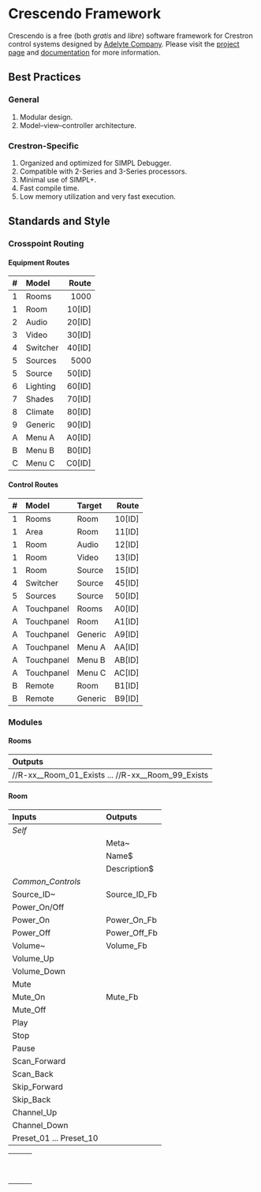 # Crescendo Framework

Crescendo is a free (both _gratis_ and _libre_) software framework for Crestron control systems designed by [Adelyte Company](https://www.adelyte.com/). Please visit the [project page](https://www.adelyte.com/crestron/crescendo) and [documentation](https://www.adelyte.com/crestron/crescendo/docs) for more information.

## Best Practices
### General

  1. Modular design.
  2. Model–view–controller architecture.

### Crestron-Specific

  1. Organized and optimized for SIMPL Debugger.
  2. Compatible with 2-Series and 3-Series processors.
  3. Minimal use of SIMPL+.
  4. Fast compile time.
  5. Low memory utilization and very fast execution.

## Standards and Style
### Crosspoint Routing
#### Equipment Routes

| # | Model    | Route    |
|:--|:---------|---------:|
| 1 | Rooms    | 1000     |
| 1 | Room     | 10[ID]   |
| 2 | Audio    | 20[ID]   |
| 3 | Video    | 30[ID]   |
| 4 | Switcher | 40[ID]   |
| 5 | Sources  | 5000     |
| 5 | Source   | 50[ID]   |
| 6 | Lighting | 60[ID]   |
| 7 | Shades   | 70[ID]   |
| 8 | Climate  | 80[ID]   |
| 9 | Generic  | 90[ID]   |
| A | Menu A   | A0[ID]   |
| B | Menu B   | B0[ID]   |
| C | Menu C   | C0[ID]   |

#### Control Routes

| # | Model      | Target   | Route    |
|:--|:-----------|:---------|---------:|
| 1 | Rooms      | Room     | 10[ID]   |
| 1 | Area       | Room     | 11[ID]   |
| 1 | Room       | Audio    | 12[ID]   |
| 1 | Room       | Video    | 13[ID]   |
| 1 | Room       | Source   | 15[ID]   |
| 4 | Switcher   | Source   | 45[ID]   |
| 5 | Sources    | Source   | 50[ID]   |
| A | Touchpanel | Rooms    | A0[ID]   |
| A | Touchpanel | Room     | A1[ID]   |
| A | Touchpanel | Generic  | A9[ID]   |
| A | Touchpanel | Menu A   | AA[ID]   |
| A | Touchpanel | Menu B   | AB[ID]   |
| A | Touchpanel | Menu C   | AC[ID]   |
| B | Remote     | Room     | B1[ID]   |
| B | Remote     | Generic  | B9[ID]   |

### Modules
#### Rooms

| Outputs                                           |
|:--------------------------------------------------|
| //R-xx__Room_01_Exists ... //R-xx__Room_99_Exists |

#### Room

| Inputs                  |  Outputs      |
|:------------------------|:--------------|
| *Self*                                  |
|                         | Meta~         |
|                         | Name$         |
|                         | Description$  |
| *Common_Controls*                       |
| Source_ID~              | Source_ID_Fb  |
| Power_On/Off            |               |
| Power_On                | Power_On_Fb   |
| Power_Off               | Power_Off_Fb  |
| Volume~                 | Volume_Fb     |
| Volume_Up               |               |
| Volume_Down             |               |
| Mute                    |               |
| Mute_On                 | Mute_Fb       |
| Mute_Off                |               |
| Play                    |               |
| Stop                    |               |
| Pause                   |               |
| Scan_Forward            |               |
| Scan_Back               |               |
| Skip_Forward            |               |
| Skip_Back               |               |
| Channel_Up              |               |
| Channel_Down            |               |
| Preset_01 ... Preset_10 |               | 



|       |       |       |
|:------|:------|:------|
|       |       |       |
|       |       |       |
|       |       |       |
|       |       |       |
|       |       |       |
|       |       |       |
|       |       |       |
|       |       |       |
|       |       |       |
|       |       |       |
